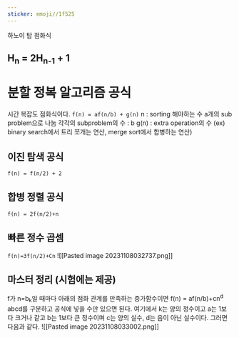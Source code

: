 ```yaml
---
sticker: emoji//1f525
---
```

하노이 탑 점화식 
## H<sub>n</sub> = 2H<sub>n-1</sub> + 1
# 분할 정복 알고리즘 공식
시간 복잡도 점화식이다.
`f(n) = af(n/b) + g(n)`
n : sorting 해야하는 수
a개의 sub problem으로 나눔
각각의 subproblem의 수 : b
g(n) : extra operation의 수 (ex) binary search에서 트리 쪼개는 연산, merge sort에서 합병하는 연산)
## 이진 탐색 공식
`f(n) = f(n/2) + 2`
## 합병 정렬 공식
`f(n) = 2f(n/2)+n`
## 빠른 정수 곱셈
`f(n)=3f(n/2)+Cn`
![[Pasted image 20231108032737.png]]
## 마스터 정리 (시험에는 제공)
f가 n=b<sub>k</sub>일 때마다 아래의 점화 관계를 만족하는 증가함수이면
f(n) = af(n/b)+cn<sup>d</sup>
abcd를 구분하고 공식에 넣을 수만 있으면 된다.
여기에서 k는 양의 정수이고 a는 1보다 크거나 같고 b는 1보다 큰 정수이며 c는 양의 실수, d는 음이 아닌 실수이다. 그러면 다음과 같다.
![[Pasted image 20231108033002.png]]